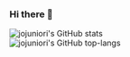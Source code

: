 ### Hi there 👋

![jojuniori's GitHub stats](https://github-readme-stats.vercel.app/api?username=jojuniori&show_icons=true&theme=dracula)  
![jojuniori's GitHub top-langs](https://github-readme-stats.vercel.app/api/top-langs/?username=jojuniori&layout=compact&theme=dracula)


<!--
**jojuniori/jojuniori** is a ✨ _special_ ✨ repository because its `README.md` (this file) appears on your GitHub profile.

Here are some ideas to get you started:

- 🔭 I’m currently working on ...
- 🌱 I’m currently learning ...
- 👯 I’m looking to collaborate on ...
- 🤔 I’m looking for help with ...
- 💬 Ask me about ...
- 📫 How to reach me: ...
- 😄 Pronouns: ...
- ⚡ Fun fact: ...
-->
